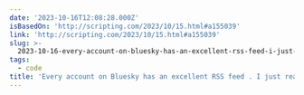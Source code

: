 ```yaml
---
date: '2023-10-16T12:08:28.000Z'
isBasedOn: 'http://scripting.com/2023/10/15.html#a155039'
link: 'http://scripting.com/2023/10/15.html#a155039'
slug: >-
  2023-10-16-every-account-on-bluesky-has-an-excellent-rss-feed-i-just-realized-i-can
tags:
  - code
title: 'Every account on Bluesky has an excellent RSS feed . I just realized I can '
---
```


